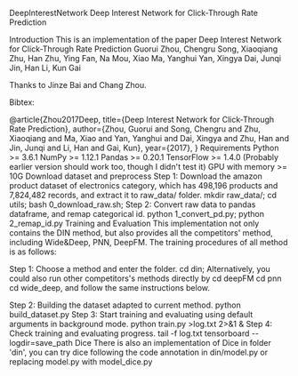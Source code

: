 DeepInterestNetwork
Deep Interest Network for Click-Through Rate Prediction

Introduction
This is an implementation of the paper Deep Interest Network for Click-Through Rate Prediction Guorui Zhou, Chengru Song, Xiaoqiang Zhu, Han Zhu, Ying Fan, Na Mou, Xiao Ma, Yanghui Yan, Xingya Dai, Junqi Jin, Han Li, Kun Gai

Thanks to Jinze Bai and Chang Zhou.

Bibtex:

@article{Zhou2017Deep,
  title={Deep Interest Network for Click-Through Rate Prediction},
  author={Zhou, Guorui and Song, Chengru and Zhu, Xiaoqiang and Ma, Xiao and Yan, Yanghui and Dai, Xingya and Zhu, Han and Jin, Junqi and Li, Han and Gai, Kun},
  year={2017},
}
Requirements
Python >= 3.6.1
NumPy >= 1.12.1
Pandas >= 0.20.1
TensorFlow >= 1.4.0 (Probably earlier version should work too, though I didn't test it)
GPU with memory >= 10G
Download dataset and preprocess
Step 1: Download the amazon product dataset of electronics category, which has 498,196 products and 7,824,482 records, and extract it to raw_data/ folder.
mkdir raw_data/;
cd utils;
bash 0_download_raw.sh;
Step 2: Convert raw data to pandas dataframe, and remap categorical id.
python 1_convert_pd.py;
python 2_remap_id.py
Training and Evaluation
This implementation not only contains the DIN method, but also provides all the competitors' method, including Wide&Deep, PNN, DeepFM. The training procedures of all method is as follows:

Step 1: Choose a method and enter the folder.
cd din;
Alternatively, you could also run other competitors's methods directly by cd deepFM cd pnn cd wide_deep, and follow the same instructions below.

Step 2: Building the dataset adapted to current method.
python build_dataset.py
Step 3: Start training and evaluating using default arguments in background mode.
python train.py >log.txt 2>&1 &
Step 4: Check training and evaluating progress.
tail -f log.txt
tensorboard --logdir=save_path
Dice
There is also an implementation of Dice in folder 'din', you can try dice following the code annotation in din/model.py or replacing model.py with model_dice.py